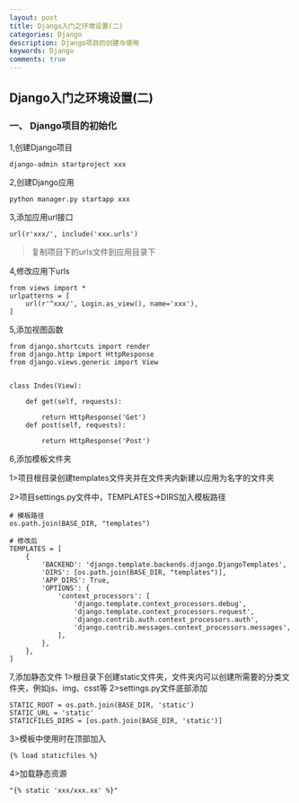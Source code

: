 ```yaml
---
layout: post
title: Django入门之环境设置(二)
categories: Django
description: Django项目的创建与使用
keywords: Django
comments: true
---
```



## Django入门之环境设置(二)

### 一、 Django项目的初始化

1,创建Django项目

```
django-admin startproject xxx
```

2,创建Django应用

```
python manager.py startapp xxx
```

3,添加应用url接口

```
url(r'xxx/', include('xxx.urls')
```

> 复制项目下的urls文件到应用目录下

4,修改应用下urls

```
from views import *
urlpatterns = [
    url(r'^xxx/', Login.as_view(), name='xxx'),
]
```

5,添加视图函数

```
from django.shortcuts import render
from django.http import HttpResponse
from django.views.generic import View


class Indes(View):

    def get(self, requests):

        return HttpResponse('Get')
    def post(self, requests):

        return HttpResponse('Post')
```

6,添加模板文件夹

1>项目根目录创建templates文件夹并在文件夹内新建以应用为名字的文件夹

2>项目settings.py文件中，TEMPLATES-&gt;DIRS加入模板路径

```
# 模板路径
os.path.join(BASE_DIR, "templates")

# 修改后
TEMPLATES = [
    {
        'BACKEND': 'django.template.backends.django.DjangoTemplates',
        'DIRS': [os.path.join(BASE_DIR, "templates")],
        'APP_DIRS': True,
        'OPTIONS': {
            'context_processors': [
                'django.template.context_processors.debug',
                'django.template.context_processors.request',
                'django.contrib.auth.context_processors.auth',
                'django.contrib.messages.context_processors.messages',
            ],
        },
    },
]
```

7,添加静态文件
1>根目录下创建static文件夹，文件夹内可以创建所需要的分类文件夹，例如js、img、csst等
2>settings.py文件底部添加
```
STATIC_ROOT = os.path.join(BASE_DIR, 'static')
STATIC_URL = 'static'
STATICFILES_DIRS = [os.path.join(BASE_DIR, 'static')]
```
3>模板中使用时在顶部加入
```
{% load staticfiles %}
```
4>加载静态资源
```
"{% static 'xxx/xxx.xx' %}"
```



